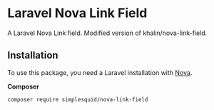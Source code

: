 # Laravel Nova Link Field
A Laravel Nova Link field. Modified version of khalin/nova-link-field.

## Installation

To use this package, you need a Laravel installation with [Nova](https://nova.laravel.com).

**Composer**

```bash
composer require simplesquid/nova-link-field
```
